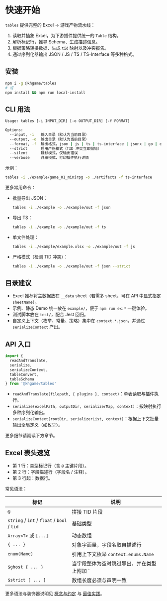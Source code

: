 # 快速开始

`tables` 提供完整的 Excel → 游戏产物流水线：

1. 读取并抽象 Excel，为下游插件提供统一的 `Table` 结构。
2. 解析标记行，推导 Schema、生成描述信息。
3. 根据策略转换数据、生成 `tid` 映射以及冲突报告。
4. 通过序列化器输出 JSON / JS / TS / TS-Interface 等多种格式。

## 安装

```bash
npm i -g @khgame/tables
# 或
npm install && npm run local-install
```

## CLI 用法

```bash
Usage: tables [-i INPUT_DIR] [-o OUTPUT_DIR] [-f FORMAT]

Options:
  --input, -i   输入目录（默认为当前目录）
  --output, -o  输出目录（默认为当前目录）
  --format, -f  输出格式，json | js | ts | ts-interface | jsonx | go | csharp
  --strict      启用严格模式（TID 冲突立即抛错）
  --silent      静默模式，仅输出错误
  --verbose     详细模式，打印插件执行详情
```

示例：

```bash
tables -i ./example/game_01_minirpg -o ./artifacts -f ts-interface
```

更多常用命令：

- 批量导出 JSON：
  ```bash
  tables -i ./example -o ./example/out -f json
  ```
- 导出 TS：
  ```bash
  tables -i ./example -o ./example/out -f ts
  ```
- 单文件处理：
  ```bash
  tables -i ./example/example.xlsx -o ./example/out -f js
  ```
- 严格模式（检测 TID 冲突）：
  ```bash
  tables -i ./example -o ./example/out -f json --strict
  ```

## 目录建议

- Excel 推荐将主数据放在 `__data` sheet（若需多 sheet，可在 API 中显式指定 `sheetName`）。
- 示例、静态 Demo 统一放在 `example/`，便于 `npm run ex:*` 一键体验。
- 测试脚本放在 `test/`，配合 Jest 回归。
- 自定义上下文（枚举、常量、策略）集中在 `context.*.json`，并通过 `serializeContext` 产出。

## API 入口

```ts
import {
  readAndTranslate,
  serialize,
  serializeContext,
  tableConvert,
  tableSchema
} from '@khgame/tables'
```

- `readAndTranslate(filepath, { plugins }, context)`：单表读取与插件执行。
- `serialize(excelPath, outputDir, serializerMap, context)`：按映射执行多种序列化输出。
- `serializeContext(rootDir, serializerList, context)`：根据上下文批量输出全局定义（如枚举）。

更多细节请阅读下方章节。

## Excel 表头速览

- 第 1 行：类型标记行（含 `@` 主键片段）。
- 第 2 行：字段描述行（字段名 / 注释）。
- 第 3 行起：数据行。

常见语法：

| 标记 | 说明 |
| --- | --- |
| `@` | 拼接 TID 片段 |
| `string` / `int` / `float` / `bool` / `tid` | 基础类型 |
| `Array<T>` 或 `[...]` | 动态数组 |
| `{ ... }` | 对象字面量，字段名取自描述行 |
| `enum(Name)` | 引用上下文枚举 `context.enums.Name` |
| `$ghost { ... }` | 当字段整体为空时跳过导出，并在类型上附加 `| undefined` |
| `$strict [ ... ]` | 数组长度必须与声明一致 |

更多语法与装饰器说明见 [概念与约定](/guide/concepts) 与 [最佳实践](/guide/best-practices)。
